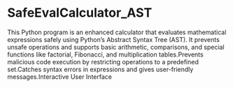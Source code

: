 ﻿# SafeEvalCalculator_AST
This Python program is an enhanced calculator that evaluates mathematical expressions safely using Python’s Abstract Syntax Tree (AST). It prevents unsafe operations and supports basic arithmetic, comparisons, and special functions like factorial, Fibonacci, and multiplication tables.Prevents malicious code execution by restricting operations to a predefined set.Catches syntax errors in expressions and gives user-friendly messages.Interactive User Interface
